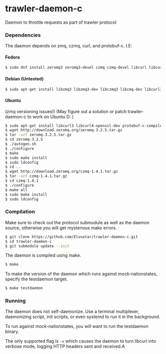 trawler-daemon-c
================

Daemon to throttle requests as part of trawler protocol

### Dependencies

The daemon depends on zmq, czmq, curl, and protobuf-c. I.E:

#### Fedora
```sh
$ sudo dnf install zeromq3 zeromq3-devel czmq czmq-devel libcurl libcurl-devel protobuf-c protobuf-c-devel
```

#### Debian (Untested)
```sh
$ sudo apt-get install libzmq3 libzmq3-dev libczmq3 libcmq-dev libcurl3 libcurl4-dev protobuf-c-compiler libprotobuf-c-dev
```

#### Ubuntu
(zmq versioning issues!) (May figure out a solution or patch trawler-daemon-c to work on Ubuntu D: )
```sh
$ sudo apt-get install libcurl3 libcurl4-openssl-dev protobuf-c-compiler libprotobuf-c0-dev
$ wget http://download.zeromq.org/zeromq-3.2.5.tar.gz
$ tar -xzf zeromq-3.2.5.tar.gz
$ cd zeromq-3.2.5
$ ./autogen.sh
$ ./configure
$ make
$ sudo make install
$ sudo ldconfig
$ cd ..
$ wget http://download.zeromq.org/czmq-1.4.1.tar.gz
$ tar -xzf czmq-1.4.1.tar.gz
$ cd czmq-1.4.1
$ ./configure
$ make all
$ sudo make install
$ sudo ldconfig
```

### Compilation

Make sure to check out the protocol submodule as well as the daemon source, otherwise you will get mysterious make errors.

```sh
$ git clone https://github.com/Eluvatar/trawler-daemon-c.git
$ cd trawler-daemon-c
$ git submodule update --init
```

The daemon is compiled using make.

```sh
$ make 
```

To make the version of the daemon which runs against mock-nationstates, specify the testdaemon target.

```sh
$ make testdaemon
```

### Running

The daemon does not self-daemonize. Use a terminal multiplexer, daemonizing script, init scripts, or even systemd to run it in the background.

To run against mock-nationstates, you will want to run the testdaemon binary.

The only supported flag is `-v` which causes the daemon to turn libcurl into verbose mode, logging HTTP headers sent and received.A
